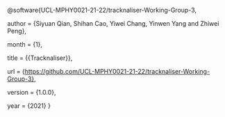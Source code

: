 @software{UCL-MPHY0021-21-22/tracknaliser-Working-Group-3,

  author = {Siyuan Qian, Shihan Cao, Yiwei Chang, Yinwen Yang and Zhiwei Peng},
  
  month = {1},
  
  title = {{Tracknaliser}},
  
  url = {https://github.com/UCL-MPHY0021-21-22/tracknaliser-Working-Group-3},
  
  version = {1.0.0},
  
  year = {2021}
}
